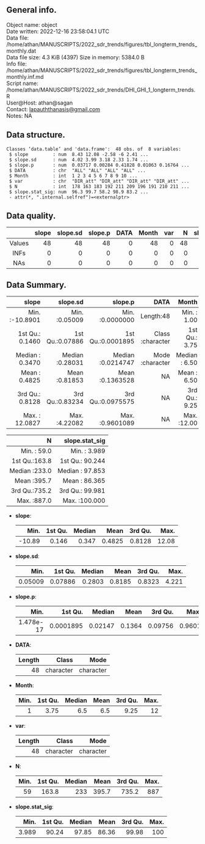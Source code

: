 <!-- This is a markdown file. -->


 General info.
---------------

Object name:    object      
Date written:   2022-12-16 23:58:04.1 UTC  
Data file:      /home/athan/MANUSCRIPTS/2022_sdr_trends/figures/tbl_longterm_trends_monthly.dat      
Data file size: 4.3 KiB (4397) 
Size in memory: 5384.0 B      
Info file:      /home/athan/MANUSCRIPTS/2022_sdr_trends/figures/tbl_longterm_trends_monthly.inf.md      
Script name:    /home/athan/MANUSCRIPTS/2022_sdr_trends/DHI_GHI_1_longterm_trends.R      
User@Host:      athan@sagan   
Contact:        <lapauththanasis@gmail.com>      
Notes:          NA      


 Data structure.
-----------------

```
Classes ‘data.table’ and 'data.frame':	48 obs. of  8 variables:
 $ slope         : num  8.43 12.08 -2.58 -6 2.41 ...
 $ slope.sd      : num  4.02 3.99 3.18 2.33 1.74 ...
 $ slope.p       : num  0.03717 0.00284 0.41828 0.01063 0.16764 ...
 $ DATA          : chr  "ALL" "ALL" "ALL" "ALL" ...
 $ Month         : int  1 2 3 4 5 6 7 8 9 10 ...
 $ var           : chr  "DIR_att" "DIR_att" "DIR_att" "DIR_att" ...
 $ N             : int  178 163 183 192 211 209 196 191 210 211 ...
 $ slope.stat_sig: num  96.3 99.7 58.2 98.9 83.2 ...
 - attr(*, ".internal.selfref")=<externalptr> 
```


 Data quality.
---------------

| &nbsp; | slope | slope.sd | slope.p | DATA | Month | var |  N | slope.stat_sig |
|:------:|------:|---------:|--------:|-----:|------:|----:|---:|---------------:|
| Values |    48 |       48 |      48 |    0 |    48 |   0 | 48 |             48 |
|  INFs  |     0 |        0 |       0 |    0 |     0 |   0 |  0 |              0 |
|  NAs   |     0 |        0 |       0 |    0 |     0 |   0 |  0 |              0 |


 Data Summary.
---------------

|            slope |        slope.sd |           slope.p |             DATA |         Month |              var |
|-----------------:|----------------:|------------------:|-----------------:|--------------:|-----------------:|
| Min.   :-10.8901 | Min.   :0.05009 | Min.   :0.0000000 |        Length:48 | Min.   : 1.00 |        Length:48 |
| 1st Qu.:  0.1460 | 1st Qu.:0.07886 | 1st Qu.:0.0001895 | Class :character | 1st Qu.: 3.75 | Class :character |
| Median :  0.3470 | Median :0.28031 | Median :0.0214747 | Mode  :character | Median : 6.50 | Mode  :character |
| Mean   :  0.4825 | Mean   :0.81853 | Mean   :0.1363528 |               NA | Mean   : 6.50 |               NA |
| 3rd Qu.:  0.8128 | 3rd Qu.:0.83234 | 3rd Qu.:0.0975575 |               NA | 3rd Qu.: 9.25 |               NA |
| Max.   : 12.0827 | Max.   :4.22082 | Max.   :0.9601089 |               NA | Max.   :12.00 |               NA |

 

|             N |  slope.stat_sig |
|--------------:|----------------:|
| Min.   : 59.0 | Min.   :  3.989 |
| 1st Qu.:163.8 | 1st Qu.: 90.244 |
| Median :233.0 | Median : 97.853 |
| Mean   :395.7 | Mean   : 86.365 |
| 3rd Qu.:735.2 | 3rd Qu.: 99.981 |
| Max.   :887.0 | Max.   :100.000 |



  * **slope**:


    |   Min. | 1st Qu. | Median |   Mean | 3rd Qu. |  Max. |
    |-------:|--------:|-------:|-------:|--------:|------:|
    | -10.89 |   0.146 |  0.347 | 0.4825 |  0.8128 | 12.08 |

  * **slope.sd**:


    |    Min. | 1st Qu. | Median |   Mean | 3rd Qu. |  Max. |
    |--------:|--------:|-------:|-------:|--------:|------:|
    | 0.05009 | 0.07886 | 0.2803 | 0.8185 |  0.8323 | 4.221 |

  * **slope.p**:


    |      Min. |   1st Qu. |  Median |   Mean | 3rd Qu. |   Max. |
    |----------:|----------:|--------:|-------:|--------:|-------:|
    | 1.478e-17 | 0.0001895 | 0.02147 | 0.1364 | 0.09756 | 0.9601 |

  * **DATA**:


    | Length |     Class |      Mode |
    |-------:|----------:|----------:|
    |     48 | character | character |

  * **Month**:


    | Min. | 1st Qu. | Median | Mean | 3rd Qu. | Max. |
    |-----:|--------:|-------:|-----:|--------:|-----:|
    |    1 |    3.75 |    6.5 |  6.5 |    9.25 |   12 |

  * **var**:


    | Length |     Class |      Mode |
    |-------:|----------:|----------:|
    |     48 | character | character |

  * **N**:


    | Min. | 1st Qu. | Median |  Mean | 3rd Qu. | Max. |
    |-----:|--------:|-------:|------:|--------:|-----:|
    |   59 |   163.8 |    233 | 395.7 |   735.2 |  887 |

  * **slope.stat_sig**:


    |  Min. | 1st Qu. | Median |  Mean | 3rd Qu. | Max. |
    |------:|--------:|-------:|------:|--------:|-----:|
    | 3.989 |   90.24 |  97.85 | 86.36 |   99.98 |  100 |


<!-- end of list -->


